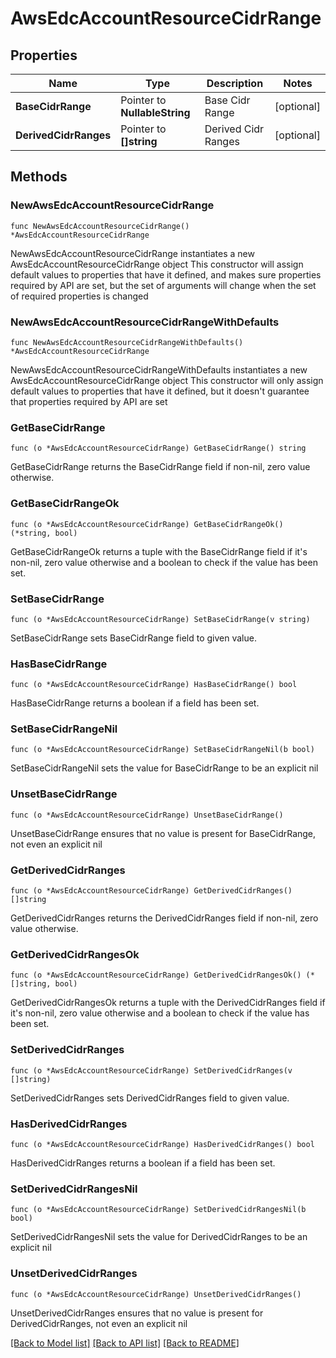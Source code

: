 # AwsEdcAccountResourceCidrRange

## Properties

Name | Type | Description | Notes
------------ | ------------- | ------------- | -------------
**BaseCidrRange** | Pointer to **NullableString** | Base Cidr Range | [optional] 
**DerivedCidrRanges** | Pointer to **[]string** | Derived Cidr Ranges | [optional] 

## Methods

### NewAwsEdcAccountResourceCidrRange

`func NewAwsEdcAccountResourceCidrRange() *AwsEdcAccountResourceCidrRange`

NewAwsEdcAccountResourceCidrRange instantiates a new AwsEdcAccountResourceCidrRange object
This constructor will assign default values to properties that have it defined,
and makes sure properties required by API are set, but the set of arguments
will change when the set of required properties is changed

### NewAwsEdcAccountResourceCidrRangeWithDefaults

`func NewAwsEdcAccountResourceCidrRangeWithDefaults() *AwsEdcAccountResourceCidrRange`

NewAwsEdcAccountResourceCidrRangeWithDefaults instantiates a new AwsEdcAccountResourceCidrRange object
This constructor will only assign default values to properties that have it defined,
but it doesn't guarantee that properties required by API are set

### GetBaseCidrRange

`func (o *AwsEdcAccountResourceCidrRange) GetBaseCidrRange() string`

GetBaseCidrRange returns the BaseCidrRange field if non-nil, zero value otherwise.

### GetBaseCidrRangeOk

`func (o *AwsEdcAccountResourceCidrRange) GetBaseCidrRangeOk() (*string, bool)`

GetBaseCidrRangeOk returns a tuple with the BaseCidrRange field if it's non-nil, zero value otherwise
and a boolean to check if the value has been set.

### SetBaseCidrRange

`func (o *AwsEdcAccountResourceCidrRange) SetBaseCidrRange(v string)`

SetBaseCidrRange sets BaseCidrRange field to given value.

### HasBaseCidrRange

`func (o *AwsEdcAccountResourceCidrRange) HasBaseCidrRange() bool`

HasBaseCidrRange returns a boolean if a field has been set.

### SetBaseCidrRangeNil

`func (o *AwsEdcAccountResourceCidrRange) SetBaseCidrRangeNil(b bool)`

 SetBaseCidrRangeNil sets the value for BaseCidrRange to be an explicit nil

### UnsetBaseCidrRange
`func (o *AwsEdcAccountResourceCidrRange) UnsetBaseCidrRange()`

UnsetBaseCidrRange ensures that no value is present for BaseCidrRange, not even an explicit nil
### GetDerivedCidrRanges

`func (o *AwsEdcAccountResourceCidrRange) GetDerivedCidrRanges() []string`

GetDerivedCidrRanges returns the DerivedCidrRanges field if non-nil, zero value otherwise.

### GetDerivedCidrRangesOk

`func (o *AwsEdcAccountResourceCidrRange) GetDerivedCidrRangesOk() (*[]string, bool)`

GetDerivedCidrRangesOk returns a tuple with the DerivedCidrRanges field if it's non-nil, zero value otherwise
and a boolean to check if the value has been set.

### SetDerivedCidrRanges

`func (o *AwsEdcAccountResourceCidrRange) SetDerivedCidrRanges(v []string)`

SetDerivedCidrRanges sets DerivedCidrRanges field to given value.

### HasDerivedCidrRanges

`func (o *AwsEdcAccountResourceCidrRange) HasDerivedCidrRanges() bool`

HasDerivedCidrRanges returns a boolean if a field has been set.

### SetDerivedCidrRangesNil

`func (o *AwsEdcAccountResourceCidrRange) SetDerivedCidrRangesNil(b bool)`

 SetDerivedCidrRangesNil sets the value for DerivedCidrRanges to be an explicit nil

### UnsetDerivedCidrRanges
`func (o *AwsEdcAccountResourceCidrRange) UnsetDerivedCidrRanges()`

UnsetDerivedCidrRanges ensures that no value is present for DerivedCidrRanges, not even an explicit nil

[[Back to Model list]](../README.md#documentation-for-models) [[Back to API list]](../README.md#documentation-for-api-endpoints) [[Back to README]](../README.md)


